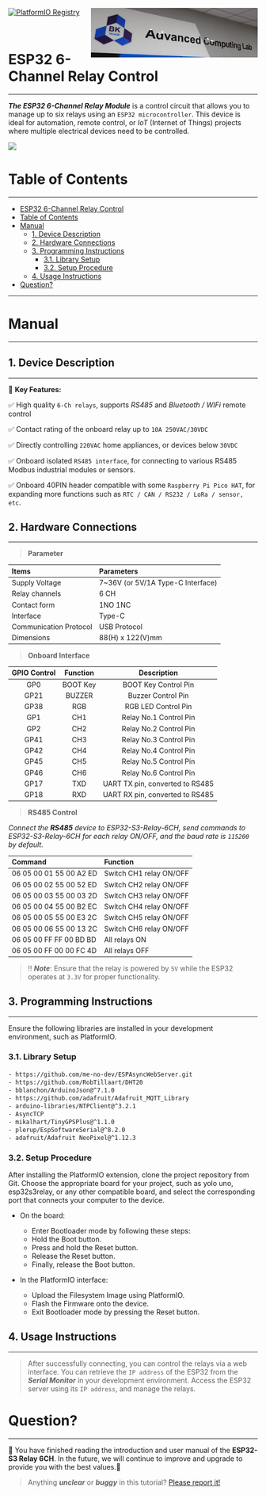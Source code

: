 
<a href="https://github.com/ACLAB-HCMUT"><img src="https://raw.githubusercontent.com/ACLAB-HCMUT/Common/main/Assets/ACLAB_IMG_1.png" alt="ACLAB logo" title="ACLAB" align="right" height="100" /></a>

[![PlatformIO Registry](https://badges.registry.platformio.org/packages/luos/library/luos_engine.svg)](https://registry.platformio.org/libraries/luos/luos_engine)

<br>

# ESP32 6-Channel Relay Control
---
***The ESP32 6-Channel Relay Module*** is a control circuit that allows you to manage up to six relays using an `ESP32 microcontroller`. This device is ideal for automation, remote control, or *IoT* (Internet of Things) projects where multiple electrical devices need to be controlled.

[![](https://www.waveshare.com/media/catalog/product/cache/1/image/560x560/9df78eab33525d08d6e5fb8d27136e95/e/s/esp32-s3-relay-6ch-1.jpg)](https://www.waveshare.com/esp32-s3-relay-6ch.htm)

# Table of Contents
---
- [ESP32 6-Channel Relay Control](#esp32-6-channel-relay-control)
- [Table of Contents](#table-of-contents)
- [Manual](#manual)
  - [1. Device Description](#1-device-description)
  - [2. Hardware Connections](#2-hardware-connections)
  - [3. Programming Instructions](#3-programming-instructions)
    - [3.1. Library Setup](#31-library-setup)
    - [3.2. Setup Procedure](#32-setup-procedure)
  - [4. Usage Instructions](#4-usage-instructions)
- [Question?](#question)

---
# Manual
---
## 1. Device Description
---

:star2: **Key Features:**

:white_check_mark:  High quality `6-Ch relays`, supports *RS485* and *Bluetooth / WIFi* remote control

:white_check_mark: Contact rating of the onboard relay up to `10A 250VAC/30VDC`

:white_check_mark: Directly controlling `220VAC` home appliances, or devices below `30VDC`

:white_check_mark: Onboard isolated `RS485 interface`, for connecting to various RS485 Modbus industrial modules or sensors. 

:white_check_mark: Onboard 40PIN header compatible with some `Raspberry Pi Pico HAT`, for expanding more functions such as `RTC / CAN / RS232 / LoRa / sensor, etc`.
  
## 2. Hardware Connections
---
>**Parameter**

|Items|	Parameters|
|:--|:--|
|Supply Voltage|	7~36V (or 5V/1A Type-C Interface)|
|Relay channels	|6 CH|
|Contact form|	1NO 1NC|
|Interface|	Type-C|
|Communication Protocol|	USB Protocol|
|Dimensions	|88(H) x 122(V)mm|

>**Onboard Interface**

| GPIO Control|Function |Description | 
| :---:| :---:|:---: | 
|GP0	|BOOT Key|	BOOT Key Control Pin|
|GP21|	BUZZER|	Buzzer Control Pin|
|GP38|	RGB	|RGB LED Control Pin|
|GP1|	CH1|	Relay No.1 Control Pin|
|GP2	|CH2|	Relay No.2 Control Pin|
|GP41|	CH3|	Relay No.3 Control Pin|
|GP42|	CH4	|Relay No.4 Control Pin|
|GP45|	CH5	|Relay No.5 Control Pin|
|GP46|	CH6	|Relay No.6 Control Pin|
|GP17|	TXD	|UART TX pin, converted to RS485|
|GP18|	RXD| UART RX pin, converted to RS485|

>**RS485 Control**

*Connect the **RS485** device to ESP32-S3-Relay-6CH, send commands to ESP32-S3-Relay-6CH for each relay ON/OFF, and the baud rate is `115200` by default.*

|Command|Function|
|:--|:--|
|06 05 00 01 55 00 A2 ED	|Switch CH1 relay ON/OFF|
|06 05 00 02 55 00 52 ED	|Switch CH2 relay ON/OFF|
|06 05 00 03 55 00 03 2D	|Switch CH3 relay ON/OFF|
|06 05 00 04 55 00 B2 EC	|Switch CH4 relay ON/OFF|
|06 05 00 05 55 00 E3 2C	|Switch CH5 relay ON/OFF|
|06 05 00 06 55 00 13 2C	|Switch CH6 relay ON/OFF|
|06 05 00 FF FF 00 BD BD	|All relays ON|
|06 05 00 FF 00 00 FC 4D	|All relays OFF|

> :bangbang: ***Note***: Ensure that the relay is powered by `5V` while the ESP32 operates at `3.3V` for proper functionality.


## 3. Programming Instructions
---
Ensure the following libraries are installed in your development environment, such as PlatformIO.

### 3.1. Library Setup
    - https://github.com/me-no-dev/ESPAsyncWebServer.git
	- https://github.com/RobTillaart/DHT20
	- bblanchon/ArduinoJson@^7.1.0
	- https://github.com/adafruit/Adafruit_MQTT_Library
	- arduino-libraries/NTPClient@^3.2.1
	- AsyncTCP
	- mikalhart/TinyGPSPlus@^1.1.0
	- plerup/EspSoftwareSerial@^8.2.0
	- adafruit/Adafruit NeoPixel@^1.12.3
### 3.2. Setup Procedure
After installing the PlatformIO extension, clone the project repository from Git. Choose the appropriate board for your project, such as yolo uno, esp32s3relay, or any other compatible board, and select the corresponding port that connects your computer to the device.

- On the board:
    - Enter Bootloader mode by following these steps:
    - Hold the Boot button.
    - Press and hold the Reset button.
    - Release the Reset button.
    - Finally, release the Boot button.
- In the PlatformIO interface:

    - Upload the Filesystem Image using PlatformIO.
    - Flash the Firmware onto the device.
    - Exit Bootloader mode by pressing the Reset button.

## 4. Usage Instructions
---
> After successfully connecting, you can control the relays via a web interface. You can retrieve the `IP address` of the ESP32 from the ***Serial Monitor*** in your development environment.
> Access the ESP32 server using its `IP address`, and manage the relays.

# Question?
---

:confetti_ball: You have finished reading the introduction and user manual of the **ESP32-S3 Relay 6CH**. In the future, we will continue to improve and upgrade to provide you with the best values.:confetti_ball: 

>Anything ***unclear*** or ***buggy*** in this tutorial? [Please report it!](https://www.facebook.com/groups/aclabhcmut?locale=vi_VN)

